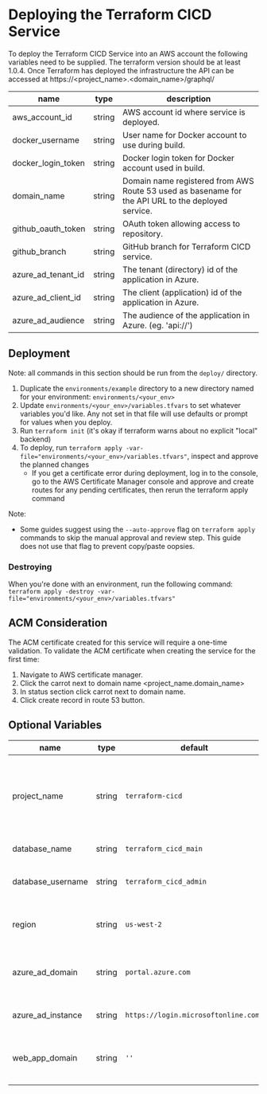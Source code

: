 # Deploying the Terraform CICD Service

To deploy the Terraform CICD Service into an AWS account the following variables need to be supplied.  The terraform version should be at least 1.0.4. Once Terraform has deployed the infrastructure the API can be accessed at https://<project_name>.<domain_name>/graphql/

| name | type | description |
| --- | --- | --- |
| aws_account_id | string | AWS account id where service is deployed. |
| docker_username | string | User name for Docker account to use during build. |
| docker_login_token | string | Docker login token for Docker account used in build. |
| domain_name | string | Domain name registered from AWS Route 53 used as basename for the API URL to the deployed service. |
| github_oauth_token | string | OAuth token allowing access to repository. |
| github_branch | string | GitHub branch for Terraform CICD service. |
| azure_ad_tenant_id | string | The tenant (directory) id of the application in Azure. |
| azure_ad_client_id | string | The client (application) id of the application in Azure. |
| azure_ad_audience | string | The audience of the application in Azure. (eg. 'api://<clientId>') |

## Deployment

Note: all commands in this section should be run from the `deploy/` directory.

1. Duplicate the `environments/example` directory to a new directory named for your environment: `environments/<your_env>`
1. Update `environments/<your_env>/variables.tfvars` to set whatever variables you'd like. Any not set in that file will use defaults or prompt for values when you deploy.
1. Run `terraform init` (it's okay if terraform warns about no explicit "local" backend)
1. To deploy, run `terraform apply -var-file="environments/<your_env>/variables.tfvars"`, inspect and approve the planned changes
    * If you get a certificate error during deployment, log in to the console, go to the AWS Certificate Manager console and approve and create routes for any pending certificates, then rerun the terraform apply command

Note:

* Some guides suggest using the `--auto-approve` flag on `terraform apply` commands to skip the manual approval and review step. This guide does not use that flag to prevent copy/paste oopsies.

### Destroying

When you're done with an environment, run the following command: `terraform apply -destroy -var-file="environments/<your_env>/variables.tfvars"`

## ACM Consideration

The ACM certificate created for this service will require a one-time validation. To validate the ACM certificate when creating the service for the first time:

1. Navigate to AWS certificate manager.
2. Click the carrot next to domain name <project_name.domain_name>
3. In status section click carrot next to domain name.
4. Click create record in route 53 button.

## Optional Variables

| name | type | default | description |
| --- | --- | --- | --- |
| project_name | string | `terraform-cicd` | Name of project used for naming all resources. Maximum 41 characters. |
| database_name | string | `terraform_cicd_main` | Name of Database. |
| database_username | string | `terraform_cicd_admin` | Database admin account name. |
| region | string | `us-west-2` | AWS region where service is deployed. |
| azure_ad_domain | string | `portal.azure.com` | The domain of the Azure AD instance. |
| azure_ad_instance | string | `https://login.microsoftonline.com/` | The URI of the Azure AD login. |
| web_app_domain | string | `''` | Web app domain, used for CORS restrictions |
